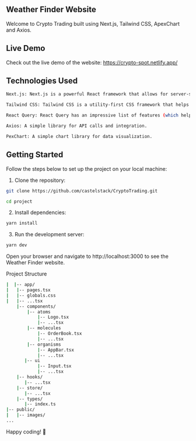 <!-- @format -->



## Weather Finder Website

Welcome to Crypto Trading built using Next.js, Tailwind CSS, ApexChart and Axios.

## Live Demo

Check out the live demo of the website: https://crypto-spot.netlify.app/

## Technologies Used

```bash
Next.js: Next.js is a powerful React framework that allows for server-side rendering and easy creation of fast and scalable web applications.

Tailwind CSS: Tailwind CSS is a utility-first CSS framework that helps in rapid UI development. It provides a set of utility classes that allow for easy styling and customization.

React Query: React Query has an impressive list of features (which helps to minimize resource consumption):

Axios: A simple library for API calls and integration.

PexChart: A simple chart library for data visualization.
```

## Getting Started

Follow the steps below to set up the project on your local machine:

1. Clone the repository:

```bash
git clone https://github.com/castelstack/CryptoTrading.git

cd project
```

2. Install dependencies:

```bash
yarn install
```

3. Run the development server:

```bash
yarn dev
```

Open your browser and navigate to http://localhost:3000 to see the Weather Finder website.

Project Structure

```bash
|  |-- app/
|   |-- pages.tsx
|   |-- globals.css
|   |-- ...tsx
    |-- components/
        |-- atoms
            |-- Logo.tsx
            |-- ...tsx
        |-- molecules
            |-- OrderBook.tsx
            |-- ...tsx
        |-- organisms
            |-- AppBar.tsx
            |-- ...tsx
       |-- ui
            |-- Input.tsx
            |-- ...tsx
    |-- hooks/
       |-- ...tsx
    |-- store/
       |-- ...tsx
    |-- types/
       |-- index.ts
|-- public/
|   |-- images/
...
```


Happy coding! 🚀
